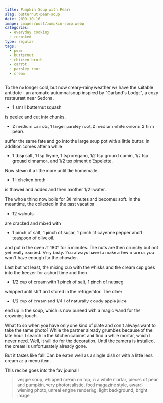 ```yaml
---
title: Pumpkin Soup with Pears
slag: butternut-pear-soup
date: 2009-10-16
image: images/post/pumpkin-soup.webp
categories: 
  - everyday cooking
  - recooked
type: regular
tags: 
  - pear
  - butternut
  - chicken broth
  - carrot
  - parsley root
  - cream
---
```


To the no longer cold, but now dreary-rainy weather we have the suitable antidote - an aromatic autumnal soup inspired by "Garland's Lodge", a cozy restaurant near Sedona.

* 1 small butternut squash 

is peeled and cut into chunks. 

* 2 medium carrots, 1 larger parsley root, 2 medium white onions, 2 firm pears 

suffer the same fate and go into the large soup pot with a little butter. In addition comes after a while

* 1 tbsp salt, 1 tsp thyme, 1 tsp oregano, 1/2 tsp ground cumin, 1/2 tsp ground cinnamon, and 1/2 tsp piment d'Espelette.

Now steam it a little more until the homemade. 

* 1 l chicken broth 

is thawed and added and then another 1/2 l water.

The whole thing now boils for 30 minutes and becomes soft. In the meantime, the collected in the past vacation

* 12 walnuts 

are cracked and mixed with 

* 1 pinch of salt, 1 pinch of sugar, 1 pinch of cayenne pepper and 1 teaspoon of olive oil.

and put in the oven at 180° for 5 minutes. The nuts are then crunchy but not yet really roasted. Very tasty. You always have to make a few more or you won't have enough for the chowder.

Last but not least, the mixing cup with the whisks and the cream cup goes into the freezer for a short time and then

* 1/2 cup of cream with 1 pinch of salt, 1 pinch of nutmeg

whipped until stiff and stored in the refrigerator. The other

* 1/2 cup of cream and 1/4 l of naturally cloudy apple juice

end up in the soup, which is now pureed with a magic wand for the crowning touch.

What to do when you have only one kind of plate and don't always want to take the same photo? While the partner already grumbles because of the late hour. I search in the kitchen cabinet and find a white mortar, which I never need. Well, it will do for the decoration. Until the camera is installed, the cream is unfortunately already gone.

But it tastes like fall! Can be eaten well as a single dish or with a little less cream as a menu item.

This recipe goes into the fav journal!

> veggie soup, whipped cream on top, in a white mortar, pieces of pear and pumpkin, very photorealistic, food magazine style, award-winning photo, unreal engine rendering, light background, bright image
